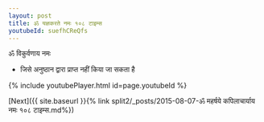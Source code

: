 ```yaml
---
layout: post
title: ॐ यज्ञकरते नमः १०८ टाइम्स
youtubeId: suefhCReQfs
---
```

 
 
 ॐ विकुर्वणाय नमः  
 
 -  जिसे अनुष्ठान द्वारा प्राप्त नहीं किया जा सकता है 
 
  
 
  
 
 
 
 
 
 


{% include youtubePlayer.html id=page.youtubeId %}
 
[Next]({{ site.baseurl }}{% link  split2/_posts/2015-08-07-ॐ महर्षये कपिलाचार्याय नमः १०८ टाइम्स.md%})
 
